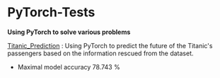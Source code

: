 # PyTorch-Tests
**Using PyTorch to solve various problems**

[Titanic_Prediction](PyTorch_Titanic_Prediction.ipynb) : Using PyTorch to predict the future of the Titanic's passengers based on the information rescued from the dataset. 
* Maximal model accuracy 78.743 %
